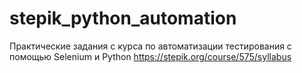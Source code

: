 # stepik_python_automation
Практические задания с курса по автоматизации тестирования с помощью Selenium и Python https://stepik.org/course/575/syllabus